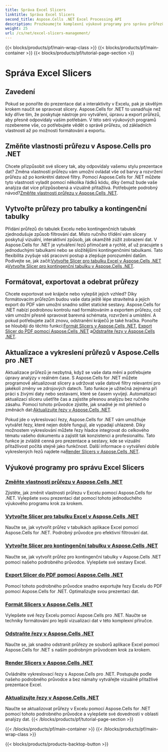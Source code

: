```yaml
---
title: Správa Excel Slicers
linktitle: Správa Excel Slicers
second_title: Aspose.Cells .NET Excel Processing API
description: Prozkoumejte komplexní výukové programy pro správu průřezů Excelu pomocí Aspose.Cells pro .NET. Naučte se vytvářet, aktualizovat, formátovat a exportovat průřezy bez námahy.
weight: 25
url: /cs/net/excel-slicers-management/
---
```


{{< blocks/products/pf/main-wrap-class >}}
{{< blocks/products/pf/main-container >}}
{{< blocks/products/pf/tutorial-page-section >}}

# Správa Excel Slicers

## Zavedení

Pokud se ponoříte do prezentace dat a interaktivity v Excelu, pak je skvělým krokem naučit se spravovat slicery. Aspose.Cells for .NET to usnadňuje než kdy dříve tím, že poskytuje nástroje pro vytváření, úpravu a export průřezů, aby přesně odpovídaly vašim potřebám. V této sérii výukových programů rozebereme vše, co potřebujete vědět o správě průřezu, od základních vlastností až po možnosti formátování a exportu.

## Změňte vlastnosti průřezu v Aspose.Cells pro .NET
Chcete přizpůsobit své slicery tak, aby odpovídaly vašemu stylu prezentace dat? Změna vlastností průřezu vám umožní ovládat vše od barvy a rozvržení průřezu až po konkrétní datové filtry. Pomocí Aspose.Cells for .NET můžete tyto vlastnosti vyladit pomocí několika řádků kódu, díky čemuž bude vaše analýza dat více přizpůsobená a vizuálně přitažlivá. Potřebujete podrobný návod?[Změňte vlastnosti průřezu v Aspose.Cells .NET](./change-slicer-properties/).

## Vytvořte průřezy pro tabulky a kontingenční tabulky
 Přidání průřezů do tabulek Excelu nebo kontingenčních tabulek zjednodušuje způsob filtrování dat. Místo ručního třídění vám slicery poskytují vizuální, interaktivní způsob, jak okamžitě zúžit zobrazení dat. V Aspose.Cells for .NET je vytváření řezů přímočaré a rychlé, ať už pracujete s jednoduchými tabulkami nebo se složitějšími kontingenčními tabulkami. Tato flexibilita zvyšuje váš pracovní postup a zlepšuje porozumění datům. Podívejte se, jak začít:[Vytvořte Slicer pro tabulku Excel v Aspose.Cells .NET](./create-slicer-excel-table/) a[Vytvořte Slicer pro kontingenční tabulku v Aspose.Cells .NET](./create-slicer-pivot-table/).

## Formátovat, exportovat a odebrat průřezy
 Chcete exportovat své kráječe nebo vylepšit jejich vzhled? Díky formátovacím průřezům budou vaše data ještě lépe stravitelná a jejich export do PDF vám umožní snadno sdílet statické sestavy. Aspose.Cells for .NET nabízí podrobnou kontrolu nad formátováním a exportem průřezu, což vám umožní přesně spravovat barevná schémata, rozvržení a umístění. A pokud potřebujete začít znovu, odstranění kráječů je také hračka. Ponořte se hlouběji do těchto funkcí:[Formát Slicers v Aspose.Cells .NET](./format-slicers/), [Export Slicer do PDF pomocí Aspose.Cells .NET](./export-slicer-to-pdf/) a[Odstraňte řezy v Aspose.Cells .NET](./remove-slicers/).

## Aktualizace a vykreslení průřezů v Aspose.Cells pro .NET

Aktualizace průřezů je nezbytná, když se vaše data mění a potřebujete úpravy analýzy v reálném čase. S Aspose.Cells for .NET můžete programově aktualizovat slicery a udržovat vaše datové filtry relevantní pro jakékoli změny ve zdrojových datech. Tato funkce je užitečná zejména při práci s živými daty nebo sestavami, které se časem vyvíjejí. Automatizací aktualizací sliceru ušetříte čas a zajistíte přesnou analýzu bez ručního zásahu. Pomocí tohoto průvodce zjistíte, jak snadné je mít přehled o změnách dat:[Aktualizujte řezy v Aspose.Cells .NET](./update-slicers/).

Pokud jde o vykreslovací řezy, Aspose.Cells for .NET vám umožňuje vytvářet řezy, které nejen dobře fungují, ale vypadají uhlazeně. Díky možnostem vykreslování můžete řezy hladce integrovat do celkového tématu vašeho dokumentu a zajistit tak konzistenci a profesionalitu. Tato funkce je zvláště cenná pro prezentace a sestavy, kde se vizuální přitažlivost počítá stejně jako funkčnost. Další informace o vytváření dobře vykreslených řezů najdete na[Render Slicers v Aspose.Cells .NET](./render-slicers/).

## Výukové programy pro správu Excel Slicers
### [Změňte vlastnosti průřezu v Aspose.Cells .NET](./change-slicer-properties/)
Zjistěte, jak změnit vlastnosti průřezu v Excelu pomocí Aspose.Cells for .NET. Vylepšete svou prezentaci dat pomocí tohoto jednoduchého výukového programu krok za krokem.
### [Vytvořte Slicer pro tabulku Excel v Aspose.Cells .NET](./create-slicer-excel-table/)
Naučte se, jak vytvořit průřez v tabulkách aplikace Excel pomocí Aspose.Cells for .NET. Podrobný průvodce pro efektivní filtrování dat.
### [Vytvořte Slicer pro kontingenční tabulku v Aspose.Cells .NET](./create-slicer-pivot-table/)
Naučte se, jak vytvořit průřez pro kontingenční tabulky v Aspose.Cells .NET pomocí našeho podrobného průvodce. Vylepšete své sestavy Excel.
### [Export Slicer do PDF pomocí Aspose.Cells .NET](./export-slicer-to-pdf/)
Pomocí tohoto podrobného průvodce snadno exportujte řezy Excelu do PDF pomocí Aspose.Cells for .NET. Optimalizujte svou prezentaci dat.
### [Formát Slicers v Aspose.Cells .NET](./format-slicers/)
Vylepšete své řezy Excelu pomocí Aspose.Cells pro .NET. Naučte se techniky formátování pro lepší vizualizaci dat v této komplexní příručce.
### [Odstraňte řezy v Aspose.Cells .NET](./remove-slicers/)
Naučte se, jak snadno odstranit průřezy ze souborů aplikace Excel pomocí Aspose.Cells for .NET s naším podrobným průvodcem krok za krokem.
### [Render Slicers v Aspose.Cells .NET](./render-slicers/)
Ovládněte vykreslovací řezy s Aspose.Cells pro .NET. Postupujte podle našeho podrobného průvodce a bez námahy vytvářejte vizuálně přitažlivé prezentace Excel.
### [Aktualizujte řezy v Aspose.Cells .NET](./update-slicers/)
Naučte se aktualizovat průřezy v Excelu pomocí Aspose.Cells for .NET pomocí tohoto podrobného průvodce a vylepšete své dovednosti v oblasti analýzy dat.
{{< /blocks/products/pf/tutorial-page-section >}}

{{< /blocks/products/pf/main-container >}}
{{< /blocks/products/pf/main-wrap-class >}}

{{< blocks/products/products-backtop-button >}}
